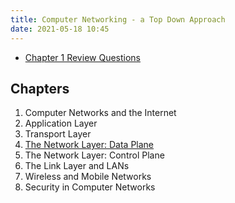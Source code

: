 ```yaml
---
title: Computer Networking - a Top Down Approach
date: 2021-05-18 10:45
---
```


* [Chapter 1 Review Questions](2021-05-18--10-46-27Z--chapter_1_review_questions.md)

## Chapters

1. Computer Networks and the Internet
2. Application Layer
3. Transport Layer
4. [The Network Layer: Data Plane](2021-06-27--07-57-39Z--the_network_layer_data_plane.md)
5. The Network Layer: Control Plane
6. The Link Layer and LANs
7. Wireless and Mobile Networks
8. Security in Computer Networks
